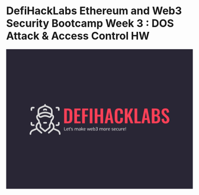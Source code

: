 # DefiHackLabs Ethereum and Web3 Security Bootcamp Week 3 : DOS Attack & Access Control HW

![](DefiHackLabs.png)